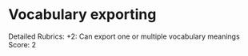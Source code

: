 # Vocabulary exporting

Detailed Rubrics: +2: Can export one or multiple vocabulary meanings
Score: 2